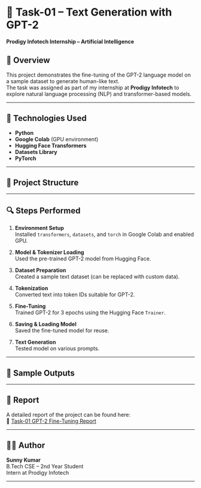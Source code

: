 # 📝 Task-01 – Text Generation with GPT-2
**Prodigy Infotech Internship – Artificial Intelligence**

## 📌 Overview
This project demonstrates the fine-tuning of the GPT-2 language model on a sample dataset to generate human-like text.  
The task was assigned as part of my internship at **Prodigy Infotech** to explore natural language processing (NLP) and transformer-based models.

---

## 🚀 Technologies Used
- **Python**
- **Google Colab** (GPU environment)
- **Hugging Face Transformers**
- **Datasets Library**
- **PyTorch**

---

## 📂 Project Structure



---
## 🔍 Steps Performed
1. **Environment Setup**  
   Installed `transformers`, `datasets`, and `torch` in Google Colab and enabled GPU.

2. **Model & Tokenizer Loading**  
   Used the pre-trained GPT-2 model from Hugging Face.

3. **Dataset Preparation**  
   Created a sample text dataset (can be replaced with custom data).

4. **Tokenization**  
   Converted text into token IDs suitable for GPT-2.

5. **Fine-Tuning**  
   Trained GPT-2 for 3 epochs using the Hugging Face `Trainer`.

6. **Saving & Loading Model**  
   Saved the fine-tuned model for reuse.

7. **Text Generation**  
   Tested model on various prompts.

---

## 📜 Sample Outputs


---

## 📄 Report
A detailed report of the project can be found here:  
📄 [Task-01 GPT-2 Fine-Tuning Report](task_01_gpt2_report.pdf)

---

## 👨‍💻 Author
**Sunny Kumar**  
B.Tech CSE – 2nd Year Student  
Intern at Prodigy Infotech

---


